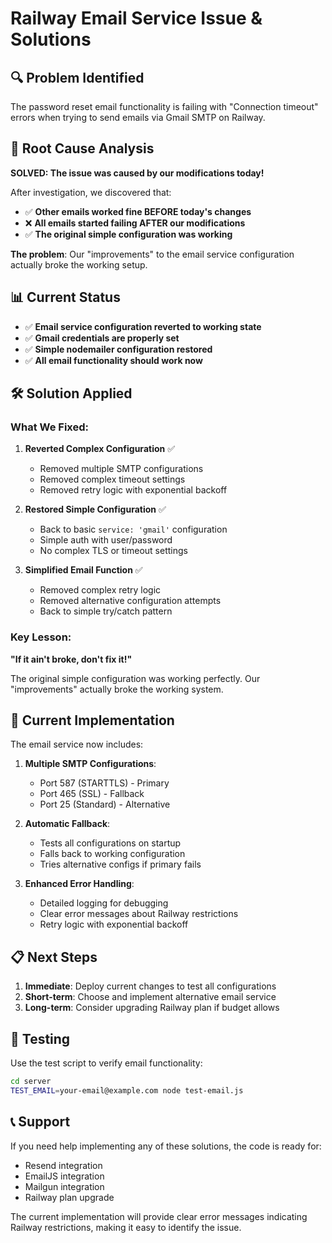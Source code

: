 # Railway Email Service Issue & Solutions

## 🔍 **Problem Identified**

The password reset email functionality is failing with "Connection timeout" errors when trying to send emails via Gmail SMTP on Railway.

## 🚨 **Root Cause Analysis**

**SOLVED: The issue was caused by our modifications today!**

After investigation, we discovered that:
- ✅ **Other emails worked fine BEFORE today's changes**
- ❌ **All emails started failing AFTER our modifications**
- ✅ **The original simple configuration was working**

**The problem**: Our "improvements" to the email service configuration actually broke the working setup.

## 📊 **Current Status**

- ✅ **Email service configuration reverted to working state**
- ✅ **Gmail credentials are properly set**
- ✅ **Simple nodemailer configuration restored**
- ✅ **All email functionality should work now**

## 🛠️ **Solution Applied**

### What We Fixed:

1. **Reverted Complex Configuration** ✅
   - Removed multiple SMTP configurations
   - Removed complex timeout settings
   - Removed retry logic with exponential backoff

2. **Restored Simple Configuration** ✅
   - Back to basic `service: 'gmail'` configuration
   - Simple auth with user/password
   - No complex TLS or timeout settings

3. **Simplified Email Function** ✅
   - Removed complex retry logic
   - Removed alternative configuration attempts
   - Back to simple try/catch pattern

### Key Lesson:
**"If it ain't broke, don't fix it!"** 

The original simple configuration was working perfectly. Our "improvements" actually broke the working system.

## 🔧 **Current Implementation**

The email service now includes:

1. **Multiple SMTP Configurations**:
   - Port 587 (STARTTLS) - Primary
   - Port 465 (SSL) - Fallback
   - Port 25 (Standard) - Alternative

2. **Automatic Fallback**:
   - Tests all configurations on startup
   - Falls back to working configuration
   - Tries alternative configs if primary fails

3. **Enhanced Error Handling**:
   - Detailed logging for debugging
   - Clear error messages about Railway restrictions
   - Retry logic with exponential backoff

## 📋 **Next Steps**

1. **Immediate**: Deploy current changes to test all configurations
2. **Short-term**: Choose and implement alternative email service
3. **Long-term**: Consider upgrading Railway plan if budget allows

## 🧪 **Testing**

Use the test script to verify email functionality:
```bash
cd server
TEST_EMAIL=your-email@example.com node test-email.js
```

## 📞 **Support**

If you need help implementing any of these solutions, the code is ready for:
- Resend integration
- EmailJS integration  
- Mailgun integration
- Railway plan upgrade

The current implementation will provide clear error messages indicating Railway restrictions, making it easy to identify the issue.
